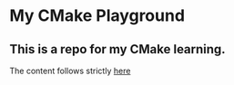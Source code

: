 # My CMake Playground
## This is a repo for my CMake learning.
The content follows strictly [here](https://www.youtube.com/playlist?list=PLalVdRk2RC6o5GHu618ARWh0VO0bFlif4)